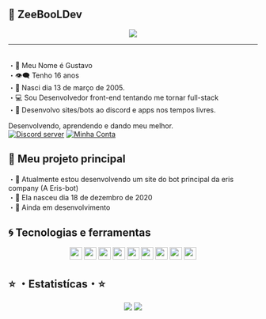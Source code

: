 ## 💭 ZeeBooLDev

<p align="center">
    <img src="https://media.discordapp.net/attachments/828723434074013757/858058463144968242/20210625_155501.png"/>
</p> 

---

</br>
 ・👦 Meu Nome é Gustavo<br>
 ・👁‍🗨 Tenho 16 anos<br>
 ・📅 Nasci dia 13 de março de 2005.<br>
 ・💻 Sou Desenvolvedor front-end tentando me tornar full-stack<br>
 ・🤖 Desenvolvo sites/bots ao discord e apps nos tempos livres.
  
Desenvolvendo, aprendendo e dando meu melhor.
</br>
<a href="https://discord.gg/N25Cswk2nZ"><img src="https://img.shields.io/discord/717378706976276522?style=flat&labelColor=7289da&logo=discord&logoColor=white" alt="Discord server" /></a> 
<a href="https://discord.com/users/394487420961161216"><img src="https://img.shields.io/badge/-@JhonyBoy230cm%235643-4169E1?style=flat&labelColor=7289da&logo=discord&logoColor=white" alt="Minha Conta" /></a>

## 🌟 Meu projeto principal
 ・💓 Atualmente estou desenvolvendo um site do bot principal da eris company (A Eris-bot)<br>
 ・🤖 Ela nasceu dia 18 de dezembro de 2020<br>
 ・🎊 Ainda em desenvolvimento<br>

## 🌀 Tecnologias e ferramentas

<p align="center">
<img src="https://img.shields.io/badge/javascript-%23F7DF1E.svg?&style=for-the-badge&logo=javascript&logoColor=black" height="25"/>
<img src="https://img.shields.io/badge/Html-ffa500.svg?style=for-the-badge&logo=html5&logoColor=white" height="25" />
<img src="https://img.shields.io/badge/Css-7273ff.svg?style=for-the-badge&logo=css3&logoColor=white" height="25" />
<img src="https://img.shields.io/badge/node.js%20-%2343853D.svg?&style=for-the-badge&logo=node.js&logoColor=white" height="25"/>
<img src="https://img.shields.io/badge/React-blue.svg?style=for-the-badge&logo=react&logoColor=white" height="25" />
 <img src="https://img.shields.io/badge/git-%23F7DF1E.svg?&style=for-the-badge&logo=git&logoColor=black" height="25"/>
 <img src="https://img.shields.io/badge/php-blue.svg?&style=for-the-badge&logo=php&logoColor=white" height="25"/>
<img src="https://img.shields.io/badge/python%20-%2343853D.svg?&style=for-the-badge&logo=python&logoColor=white" height="25"/>
<img src="https://img.shields.io/badge/sql-ffa500.svg?style=for-the-badge&logo=mysql&logoColor=white" height="25" />

</p> 

## ⭐ ・Estatistícas・⭐

<p align="center">
  <img src="https://github-readme-stats.vercel.app/api?username=vitogiu1&show_icons=true&theme=tokyonight&line_height=27" />
  <img src="https://github-readme-stats.vercel.app/api/top-langs/?username=vitogiu1&hide=batchfile&theme=tokyonight" />
</p>


